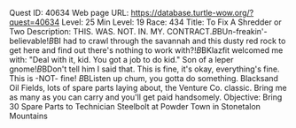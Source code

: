 Quest ID: 40634
Web page URL: https://database.turtle-wow.org/?quest=40634
Level: 25
Min Level: 19
Race: 434
Title: To Fix A Shredder or Two
Description: THIS. WAS. NOT. IN. MY. CONTRACT.$B$BUn-freakin'-believable!$B$BI had to crawl through the savannah and this dusty red rock to get here and find out there's nothing to work with?!$B$BKlazfit welcomed me with: "Deal with it, kid. You got a job to do kid." Son of a leper gnome!$B$BDon't tell him I said that. This is fine, it's okay, everything's fine. This is -NOT- fine! $B$BListen up chum, you gotta do something. Blacksand Oil Fields, lots of spare parts laying about, the Venture Co. classic. Bring me as many as you can carry and you'll get paid handsomely.
Objective: Bring 30 Spare Parts to Technician Steelbolt at Powder Town in Stonetalon Mountains
